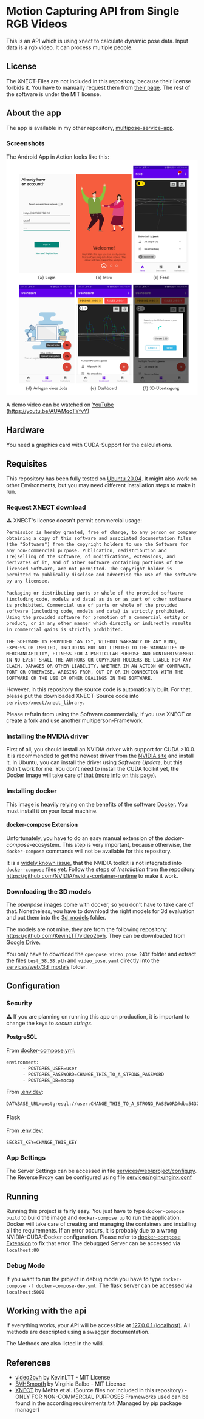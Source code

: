 # Motion Capturing API from Single RGB Videos
This is an API which is using xnect to
calculate dynamic pose data. Input data is a rgb video. It can process
multiple people.
## License
The XNECT-Files are not included in this repository, because their license forbids it.
You have to manually request them from [their page](https://gvv.mpi-inf.mpg.de/projects/XNect/).
The rest of the software is under the MIT license.
## About the app
The app is available in my other repository, [multipose-service-app](https://github.com/Sinnaj94/multipose-service-app).
### Screenshots
The Android App in Action looks like this:
![](screenshots/screenshots.png)

A demo video can be watched on [YouTube](https://youtu.be/AUAMqcTYfvY) (https://youtu.be/AUAMqcTYfvY)
## Hardware
You need a graphics card with CUDA-Support for the calculations.
## Requisites
This repository has been fully tested on [Ubuntu 20.04](https://releases.ubuntu.com/20.04/).
It might also work on other Environments, but you may need different installation steps to make it run.
### Request XNECT download
:warning: XNECT's license doesn't permit commercial usage:
```
Permission is hereby granted, free of charge, to any person or company obtaining a copy of this software and associated documentation files (the "Software") from the copyright holders to use the Software for any non-commercial purpose. Publication, redistribution and (re)selling of the software, of modifications, extensions, and derivates of it, and of other software containing portions of the licensed Software, are not permitted. The Copyright holder is permitted to publically disclose and advertise the use of the software by any licensee.

Packaging or distributing parts or whole of the provided software (including code, models and data) as is or as part of other software is prohibited. Commercial use of parts or whole of the provided software (including code, models and data) is strictly prohibited. Using the provided software for promotion of a commercial entity or product, or in any other manner which directly or indirectly results in commercial gains is strictly prohibited.

THE SOFTWARE IS PROVIDED "AS IS", WITHOUT WARRANTY OF ANY KIND, EXPRESS OR IMPLIED, INCLUDING BUT NOT LIMITED TO THE WARRANTIES OF MERCHANTABILITY, FITNESS FOR A PARTICULAR PURPOSE AND NONINFRINGEMENT. IN NO EVENT SHALL THE AUTHORS OR COPYRIGHT HOLDERS BE LIABLE FOR ANY CLAIM, DAMAGES OR OTHER LIABILITY, WHETHER IN AN ACTION OF CONTRACT, TORT OR OTHERWISE, ARISING FROM, OUT OF OR IN CONNECTION WITH THE SOFTWARE OR THE USE OR OTHER DEALINGS IN THE SOFTWARE.
```
However, in this repository the source code is automatically built. For that, please put the downloaded XNECT-Source code into ```services/xnect/xnect_library```.

Please refrain from using the Software commercially, if you use XNECT or create a fork and use another multiperson-Framework.
### Installing the NVIDIA driver
First of all, you should install an NVIDIA driver with support for CUDA >10.0.
It is recommended to get the newest driver from the [NVIDIA site](https://www.nvidia.de/Download/index.aspx) and install it.
In Ubuntu, you can install the driver using *Software Update*, but this didn't work for me.
You don't need to install the CUDA toolkit yet, the Docker Image will take care of that
([more info on this page](https://github.com/NVIDIA/nvidia-docker)).
### Installing docker
This image is heavily relying on the benefits of the software [Docker](https://www.docker.com/).
You must install it on your local machine. 
#### docker-compose Extension
Unfortunately, you have to do an easy manual extension of the *docker-compose*-ecosystem.
This step is very important, because otherwise, the `docker-compose` commands will not be available for this repository.

It is a [widely known issue](https://github.com/docker/compose/issues/6691), that the NVIDIA toolkit is not integrated into `docker-compose` files yet.
Follow the steps of *Installation* from the repository https://github.com/NVIDIA/nvidia-container-runtime to make it work.
### Downloading the 3D models
The *openpose* images come with docker, so you don't have to take care of that.
Nonetheless, you have to download the right models for 3d evaluation and put them into the [3d_models](services/web/3d_models) folder.

The models are not mine, they are from the following repository: https://github.com/KevinLTT/video2bvh.
They can be downloaded from [Google Drive](https://drive.google.com/drive/folders/1M2s32xQkrDhDLz-VqzvocMuoaSGR1MfX).

You only have to download the `openpose_video_pose_243f` folder and extract the files `best_58.58.pth` and `video_pose.yaml`
directly into the [services/web/3d_models](services/web/3d_models) folder.
## Configuration
### Security
:warning: If you are planning on running this app on production, it is important to change the keys
to *secure strings*.
#### PostgreSQL
From [docker-compose.yml](docker-compose.yml):
```
environment:
      - POSTGRES_USER=user
      - POSTGRES_PASSWORD=CHANGE_THIS_TO_A_STRONG_PASSWORD
      - POSTGRES_DB=mocap
```
From [.env.dev](.env.dev):
```
DATABASE_URL=postgresql://user:CHANGE_THIS_TO_A_STRONG_PASSWORD@db:5432/mocap
```
#### Flask
From [.env.dev](.env.dev): 
```
SECRET_KEY=CHANGE_THIS_KEY
```
### App Settings
The Server Settings can be accessed in file [services/web/project/config.py](services/web/project/config.py).
The Reverse Proxy can be configured using file [services/nginx/nginx.conf](services/nginx/nginx.conf)
## Running
Running this project is fairly easy. You just have to type `docker-compose build` to build the image and `docker-compose up`
to run the application. Docker will take care of creating and managing the containers and installing all the requirements.
If an error occurs, it is probably due to a wrong NVIDIA-CUDA-Docker configuration.
Please refer to [docker-compose Extension](#docker-compose-Extension) to fix that error.
The debugged Server can be accessed via `localhost:80`
### Debug Mode
If you want to run the project in debug mode you have to type `docker-compose -f docker-compose-dev.yml`.
The flask server can be accessed via `localhost:5000`
## Working with the api
If everything works, your API will be accessible at [127.0.0.1 (localhost)](127.0.0.1).
All methods are descripted using a swagger documentation.

The Methods are also listed in the wiki.
## References
- [video2bvh](https://github.com/KevinLTT/video2bvh) by KevinLTT - MIT License
- [BVHSmooth](https://github.com/vdbalbom/BVHsmooth) by Virgínia Balbo - MIT License
- [XNECT](https://gvv.mpi-inf.mpg.de/projects/XNect/) by Mehta et al. (Source files not included in this repository) - ONLY FOR NON-COMMERCIAL PURPOSES
Frameworks used can be found in the according requirements.txt (Managed by pip package manager)

